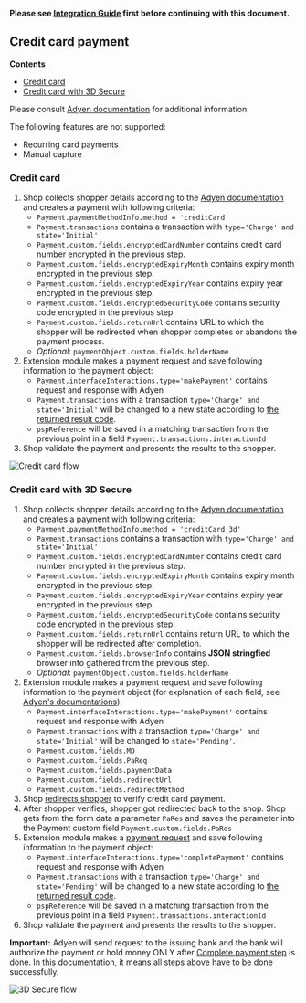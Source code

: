 **Please see [Integration Guide](IntegrationGuide.md) first before continuing with this document.**

## Credit card payment

<!-- START doctoc generated TOC please keep comment here to allow auto update -->
<!-- DON'T EDIT THIS SECTION, INSTEAD RE-RUN doctoc TO UPDATE -->
**Contents**

- [Credit card](#credit-card)
- [Credit card with 3D Secure](#credit-card-with-3d-secure)

<!-- END doctoc generated TOC please keep comment here to allow auto update -->

Please consult [Adyen documentation](https://docs.adyen.com/developers/payment-methods/cards) for additional information.

The following features are not supported:
* Recurring card payments
* Manual capture

### Credit card
1. Shop collects shopper details according to the [Adyen documentation](https://docs.adyen.com/developers/payment-methods/cards-with-3d-secure#step1collectshopperdetails) and creates a payment with following criteria:
    * `Payment.paymentMethodInfo.method = 'creditCard'`
    * `Payment.transactions` contains a transaction with `type='Charge' and state='Initial'`
    * `Payment.custom.fields.encryptedCardNumber` contains credit card number encrypted in the previous step.
    * `Payment.custom.fields.encryptedExpiryMonth` contains expiry month encrypted in the previous step.
    * `Payment.custom.fields.encryptedExpiryYear` contains expiry year encrypted in the previous step.
    * `Payment.custom.fields.encryptedSecurityCode` contains security code encrypted in the previous step.
    * `Payment.custom.fields.returnUrl` contains URL to which the shopper will be redirected when shopper completes or abandons the payment process.
    * *Optional*: `paymentObject.custom.fields.holderName`
1. Extension module makes a payment request and save following information to the payment object:
    * `Payment.interfaceInteractions.type='makePayment'` contains request and response with Adyen 
    * `Payment.transactions` with a transaction `type='Charge' and state='Initial'` will be changed to a new state according to [the returned result code](./IntegrationGuide.md#mapping-from-adyen-result-codes-to-ctp-transaction-state).
    * `pspReference` will be saved in a matching transaction from the previous point in a field `Payment.transactions.interactionId`
1. Shop validate the payment and presents the results to the shopper.

![Credit card flow](https://user-images.githubusercontent.com/803826/55894199-fb050b80-5bb9-11e9-88e9-7efbe62c55bb.png)

### Credit card with 3D Secure
1. Shop collects shopper details according to the [Adyen documentation](https://docs.adyen.com/developers/payment-methods/cards-with-3d-secure#step1collectshopperdetails) and creates a payment with following criteria:
    * `Payment.paymentMethodInfo.method = 'creditCard_3d'`
    * `Payment.transactions` contains a transaction with `type='Charge' and state='Initial'`
    * `Payment.custom.fields.encryptedCardNumber` contains credit card number encrypted in the previous step.
    * `Payment.custom.fields.encryptedExpiryMonth` contains expiry month encrypted in the previous step.
    * `Payment.custom.fields.encryptedExpiryYear` contains expiry year encrypted in the previous step.
    * `Payment.custom.fields.encryptedSecurityCode` contains security code encrypted in the previous step.
    * `Payment.custom.fields.returnUrl` contains return URL to which the shopper will be redirected after completion.
    * `Payment.custom.fields.browserInfo` contains **JSON stringfied** browser info gathered from the previous step.
    * *Optional*: `paymentObject.custom.fields.holderName`
1. Extension module makes a payment request and save following information to the payment object (for explanation of each field, see [Adyen's documentations](https://docs.adyen.com/developers/payment-methods/cards-with-3d-secure#step2makeapayment)):
    * `Payment.interfaceInteractions.type='makePayment'` contains request and response with Adyen
    * `Payment.transactions` with a transaction `type='Charge' and state='Initial'` will be changed to `state='Pending'`.
    * `Payment.custom.fields.MD`
    * `Payment.custom.fields.PaReq`  
    * `Payment.custom.fields.paymentData`  
    * `Payment.custom.fields.redirectUrl`  
    * `Payment.custom.fields.redirectMethod`
1. Shop [redirects shopper](https://docs.adyen.com/developers/payment-methods/cards-with-3d-secure#step3redirectshopper) to verify credit card payment.
1. After shopper verifies, shopper got redirected back to the shop. Shop gets from the form data a parameter `PaRes` and saves the parameter into the Payment custom field `Payment.custom.fields.PaRes`
1. Extension module makes a [payment request](https://docs.adyen.com/developers/payment-methods/cards-with-3d-secure#step4completepayment) and save following information to the payment object:
    * `Payment.interfaceInteractions.type='completePayment'` contains request and response with Adyen 
    * `Payment.transactions` with a transaction `type='Charge' and state='Pending'` will be changed to a new state according to [the returned result code](IntegrationGuide.md#mapping-from-adyen-result-codes-to-ctp-transaction-state).
    * `pspReference` will be saved in a matching transaction from the previous point in a field `Payment.transactions.interactionId`
1. Shop validate the payment and presents the results to the shopper.

**Important:** Adyen will send request to the issuing bank and the bank will authorize the payment or hold money ONLY after [Complete payment step](https://docs.adyen.com/developers/payment-methods/cards-with-3d-secure#step4completepayment) is done. In this documentation, it means all steps above have to be done successfully. 

![3D Secure flow](https://user-images.githubusercontent.com/803826/55894047-b0838f00-5bb9-11e9-9377-c7db2a0c40f7.png)